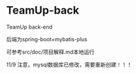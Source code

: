 # TeamUp-back
TeamUp back-end

后端为spring-boot+mybatis-plus

可参考src/doc/项目解释.md本地运行

11/9 注意，mysql数据库已修改，需要重新创建！！！
